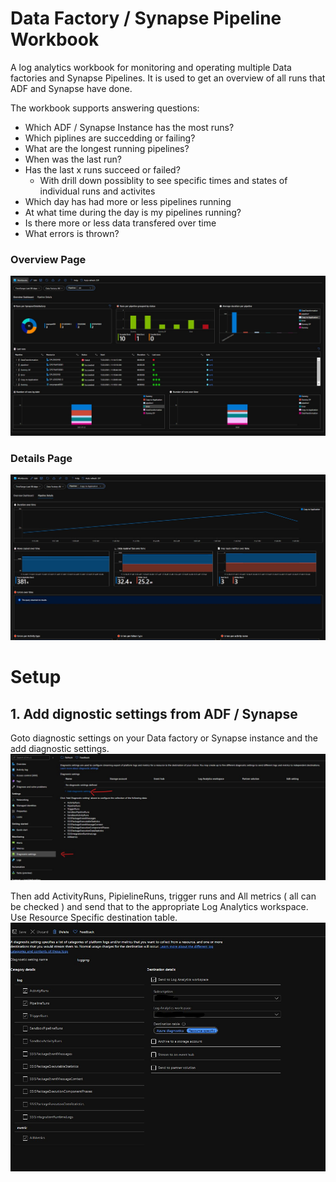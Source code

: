 # Data Factory / Synapse Pipeline Workbook

A log analytics workbook for monitoring and operating multiple Data factories and Synapse Pipelines.  It is used to get an overview of all runs that ADF and Synapse have done. 

The workbook supports answering questions:
* Which ADF / Synapse Instance has the most runs?
* Which piplines are succedding or failing?
* What are the longest running pipelines? 
* When was the last run?
* Has the last x runs succeed or failed? 
  * With drill down possiblity to see specific times and states of individual runs and activites
* Which day has had more or less pipelines running
* At what time during the day is my pipelines running?
* Is there more or less data transfered over time
* What errors is thrown?    

### **Overview Page**
![Overview page](https://github.com/johantysklind/datafactory-loganlytics-workbook/blob/master/.github/images/overview.jpg?raw=true)

### **Details Page**
![Detials page](https://github.com/johantysklind/datafactory-loganlytics-workbook/blob/0c3e6afe6d18530bf39b3d8aca2c264eeebe834b/.github/images/datapipeline-detail.jpg?raw=true)

# Setup
## 1. Add dignostic settings from ADF / Synapse

Goto diagnostic settings on your Data factory or Synapse instance and the add diagnostic settings.  
![Goto to diagnostic settings](https://github.com/johantysklind/datafactory-loganlytics-workbook/blob/master/.github/images/add-diagnosticsettings1.jpg?raw=true)



Then add ActivityRuns, PipielineRuns, trigger runs and All metrics ( all can be checked ) and send that to the appropriate Log Analytics workspace. Use Resource Specific destination table. 
![Setup diagnostic settings](https://github.com/johantysklind/datafactory-loganlytics-workbook/blob/master/.github/images/add-diagnosticsettings2.jpg?raw=true)




